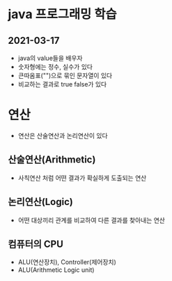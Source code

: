 # java 프로그래밍 학습

## 2021-03-17
* java의 value들을 배우자
* 숫자형에는 정수, 실수가 있다
* 큰따옴표("")으로 묶인 문자열이 있다
* 비교하는 결과로 true false가 있다

# 연산
* 연산은 산술연산과 논리연산이 있다

## 산술연산(Arithmetic)
* 사칙연산 처럼 어떤 결과가 확실하게 도출되는 연산

## 논리연산(Logic)
* 어떤 대상끼리 관계를 비교하여 다른 결과를 찾아내는 연산

## 컴퓨터의 CPU
* ALU(연산장치), Controller(제어장치)
* ALU(Arithmetic Logic unit)
